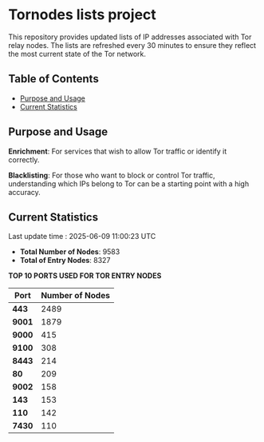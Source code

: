 # Tornodes lists project

This repository provides updated lists of IP addresses associated with Tor relay nodes. The lists are refreshed every 30 minutes to ensure they reflect the most current state of the Tor network.

## Table of Contents

- [Purpose and Usage](#purpose-and-usage)
- [Current Statistics](#current-statistics)


## Purpose and Usage

**Enrichment**: For services that wish to allow Tor traffic or identify it correctly.

**Blacklisting**: For those who want to block or control Tor traffic, understanding which IPs belong to Tor can be a starting point with a high accuracy.

## Current Statistics

Last update time : 2025-06-09 11:00:23 UTC

- **Total Number of Nodes**: 9583
- **Total of Entry Nodes**: 8327

**TOP 10 PORTS USED FOR TOR ENTRY NODES**

| **Port** | **Number of Nodes** |
|------|-----------------|
| **443**   | 2489  |
| **9001**   | 1879  |
| **9000**   | 415  |
| **9100**   | 308  |
| **8443**   | 214  |
| **80**   | 209  |
| **9002**   | 158  |
| **143**   | 153  |
| **110**   | 142  |
| **7430**   | 110  |

